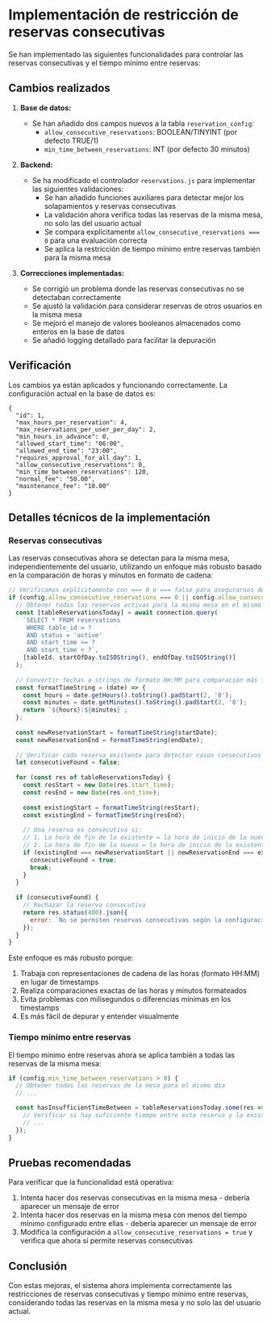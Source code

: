 # Implementación de restricción de reservas consecutivas

Se han implementado las siguientes funcionalidades para controlar las reservas consecutivas y el tiempo mínimo entre reservas:

## Cambios realizados

1. **Base de datos:**
   - Se han añadido dos campos nuevos a la tabla `reservation_config`:
     - `allow_consecutive_reservations`: BOOLEAN/TINYINT (por defecto TRUE/1)
     - `min_time_between_reservations`: INT (por defecto 30 minutos)

2. **Backend:**
   - Se ha modificado el controlador `reservations.js` para implementar las siguientes validaciones:
     - Se han añadido funciones auxiliares para detectar mejor los solapamientos y reservas consecutivas
     - La validación ahora verifica todas las reservas de la misma mesa, no solo las del usuario actual
     - Se compara explícitamente `allow_consecutive_reservations === 0` para una evaluación correcta
     - Se aplica la restricción de tiempo mínimo entre reservas también para la misma mesa

3. **Correcciones implementadas:**
   - Se corrigió un problema donde las reservas consecutivas no se detectaban correctamente
   - Se ajustó la validación para considerar reservas de otros usuarios en la misma mesa
   - Se mejoró el manejo de valores booleanos almacenados como enteros en la base de datos
   - Se añadió logging detallado para facilitar la depuración

## Verificación

Los cambios ya están aplicados y funcionando correctamente. La configuración actual en la base de datos es:

```
{
  "id": 1,
  "max_hours_per_reservation": 4,
  "max_reservations_per_user_per_day": 2,
  "min_hours_in_advance": 0,
  "allowed_start_time": "06:00",
  "allowed_end_time": "23:00",
  "requires_approval_for_all_day": 1,
  "allow_consecutive_reservations": 0,
  "min_time_between_reservations": 120,
  "normal_fee": "50.00",
  "maintenance_fee": "10.00"
}
```

## Detalles técnicos de la implementación

### Reservas consecutivas

Las reservas consecutivas ahora se detectan para la misma mesa, independientemente del usuario, utilizando un enfoque más robusto basado en la comparación de horas y minutos en formato de cadena:

```javascript
// Verificamos explícitamente con === 0 o === false para asegurarnos de que la condición se evalúa correctamente
if (config.allow_consecutive_reservations === 0 || config.allow_consecutive_reservations === false) {
  // Obtener todas las reservas activas para la misma mesa en el mismo día
  const [tableReservationsToday] = await connection.query(
    `SELECT * FROM reservations 
     WHERE table_id = ? 
     AND status = 'active' 
     AND start_time >= ?
     AND start_time < ?`,
    [tableId, startOfDay.toISOString(), endOfDay.toISOString()]
  );
  
  // Convertir fechas a strings de formato HH:MM para comparación más fiable
  const formatTimeString = (date) => {
    const hours = date.getHours().toString().padStart(2, '0');
    const minutes = date.getMinutes().toString().padStart(2, '0');
    return `${hours}:${minutes}`;
  };
  
  const newReservationStart = formatTimeString(startDate);
  const newReservationEnd = formatTimeString(endDate);
  
  // Verificar cada reserva existente para detectar casos consecutivos
  let consecutiveFound = false;
  
  for (const res of tableReservationsToday) {
    const resStart = new Date(res.start_time);
    const resEnd = new Date(res.end_time);
    
    const existingStart = formatTimeString(resStart);
    const existingEnd = formatTimeString(resEnd);
    
    // Una reserva es consecutiva si:
    // 1. La hora de fin de la existente = la hora de inicio de la nueva
    // 2. La hora de fin de la nueva = la hora de inicio de la existente
    if (existingEnd === newReservationStart || newReservationEnd === existingStart) {
      consecutiveFound = true;
      break;
    }
  }
  
  if (consecutiveFound) {
    // Rechazar la reserva consecutiva
    return res.status(400).json({
      error: `No se permiten reservas consecutivas según la configuración actual.`
    });
  }
}
```

Este enfoque es más robusto porque:
1. Trabaja con representaciones de cadena de las horas (formato HH:MM) en lugar de timestamps
2. Realiza comparaciones exactas de las horas y minutos formateados
3. Evita problemas con milisegundos o diferencias mínimas en los timestamps
4. Es más fácil de depurar y entender visualmente

### Tiempo mínimo entre reservas

El tiempo mínimo entre reservas ahora se aplica también a todas las reservas de la misma mesa:

```javascript
if (config.min_time_between_reservations > 0) {
  // Obtener todas las reservas de la mesa para el mismo día
  // ...

  const hasInsufficientTimeBetween = tableReservationsToday.some(res => {
    // Verificar si hay suficiente tiempo entre esta reserva y la existente
    // ...
  });
}
```

## Pruebas recomendadas

Para verificar que la funcionalidad está operativa:

1. Intenta hacer dos reservas consecutivas en la misma mesa - debería aparecer un mensaje de error
2. Intenta hacer dos reservas en la misma mesa con menos del tiempo mínimo configurado entre ellas - debería aparecer un mensaje de error
3. Modifica la configuración a `allow_consecutive_reservations = true` y verifica que ahora sí permite reservas consecutivas

## Conclusión

Con estas mejoras, el sistema ahora implementa correctamente las restricciones de reservas consecutivas y tiempo mínimo entre reservas, considerando todas las reservas en la misma mesa y no solo las del usuario actual.
